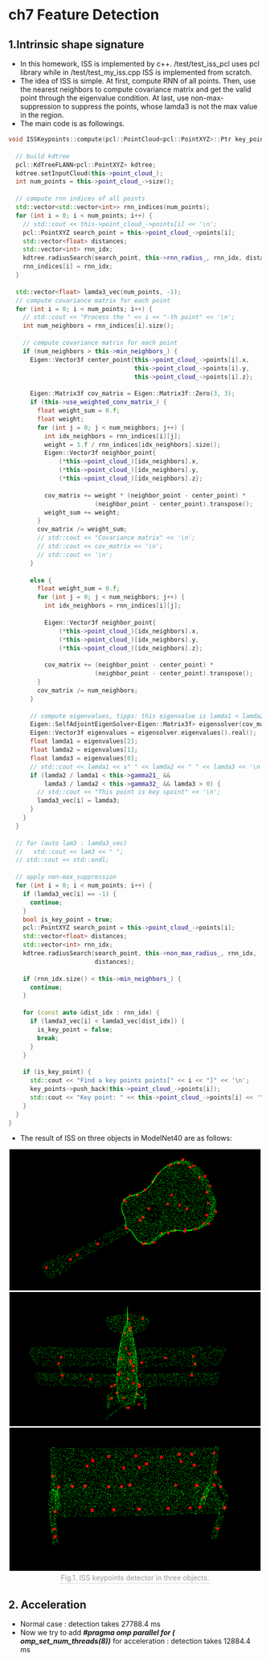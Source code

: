 # ch7 Feature Detection

## 1.Intrinsic shape signature
* In this homework, ISS is implemented by c++. /test/test_iss_pcl uses pcl library while in /test/test_my_iss.cpp ISS is implemented from scratch.
* The idea of ISS is simple. At first, compute RNN of all points. Then, use the nearest neighbors to compute covariance matrix and get the valid point through the eigenvalue condition. At last, use non-max-suppression to suppress the points, whose lamda3 is not the max value in the region.
* The main code is as followings.
~~~ c++
void ISSKeypoints::compute(pcl::PointCloud<pcl::PointXYZ>::Ptr key_points) {

  // build kdtree
  pcl::KdTreeFLANN<pcl::PointXYZ> kdtree;
  kdtree.setInputCloud(this->point_cloud_);
  int num_points = this->point_cloud_->size();

  // compute rnn indices of all points
  std::vector<std::vector<int>> rnn_indices(num_points);
  for (int i = 0; i < num_points; i++) {
    // std::cout << this->point_cloud_->points[i] << '\n';
    pcl::PointXYZ search_point = this->point_cloud_->points[i];
    std::vector<float> distances;
    std::vector<int> rnn_idx;
    kdtree.radiusSearch(search_point, this->rnn_radius_, rnn_idx, distances);
    rnn_indices[i] = rnn_idx;
  }

  std::vector<float> lamda3_vec(num_points, -1);
  // compute covariance matrix for each point
  for (int i = 0; i < num_points; i++) {
    // std::cout << "Process the " << i << "-th point" << '\n';
    int num_neighbors = rnn_indices[i].size();

    // compute covariance matrix for each point
    if (num_neighbors > this->min_neighbors_) {
      Eigen::Vector3f center_point{this->point_cloud_->points[i].x,
                                   this->point_cloud_->points[i].y,
                                   this->point_cloud_->points[i].z};

      Eigen::Matrix3f cov_matrix = Eigen::Matrix3f::Zero(3, 3);
      if (this->use_weighted_conv_matrix_) {
        float weight_sum = 0.f;
        float weight;
        for (int j = 0; j < num_neighbors; j++) {
          int idx_neighbors = rnn_indices[i][j];
          weight = 1.f / rnn_indices[idx_neighbors].size();
          Eigen::Vector3f neighbor_point{
              (*this->point_cloud_)[idx_neighbors].x,
              (*this->point_cloud_)[idx_neighbors].y,
              (*this->point_cloud_)[idx_neighbors].z};

          cov_matrix += weight * (neighbor_point - center_point) *
                        (neighbor_point - center_point).transpose();
          weight_sum += weight;
        }
        cov_matrix /= weight_sum;
        // std::cout << "Covariance matrix" << '\n';
        // std::cout << cov_matrix << '\n';
        // std::cout << '\n';
      }

      else {
        float weight_sum = 0.f;
        for (int j = 0; j < num_neighbors; j++) {
          int idx_neighbors = rnn_indices[i][j];

          Eigen::Vector3f neighbor_point{
              (*this->point_cloud_)[idx_neighbors].x,
              (*this->point_cloud_)[idx_neighbors].y,
              (*this->point_cloud_)[idx_neighbors].z};

          cov_matrix += (neighbor_point - center_point) *
                        (neighbor_point - center_point).transpose();
        }
        cov_matrix /= num_neighbors;
      }

      // compute eigenvalues, tipps: this eigenvalue is lamda1 < lamda2 < lamda3
      Eigen::SelfAdjointEigenSolver<Eigen::Matrix3f> eigensolver(cov_matrix);
      Eigen::Vector3f eigenvalues = eigensolver.eigenvalues().real();
      float lamda1 = eigenvalues[2];
      float lamda2 = eigenvalues[1];
      float lamda3 = eigenvalues[0];
      // std::cout << lamda1 << s" " << lamda2 << " " << lamda3 << '\n';
      if (lamda2 / lamda1 < this->gamma21_ &&
          lamda3 / lamda2 < this->gamma32_ && lamda3 > 0) {
        // std::cout << "This point is key spoint" << '\n';
        lamda3_vec[i] = lamda3;
      }
    }
  }

  // for (auto lam3 : lamda3_vec)
  //   std::cout << lam3 << " ";
  // std::cout << std::endl;

  // apply non-max_suppression
  for (int i = 0; i < num_points; i++) {
    if (lamda3_vec[i] == -1) {
      continue;
    }
    bool is_key_point = true;
    pcl::PointXYZ search_point = this->point_cloud_->points[i];
    std::vector<float> distances;
    std::vector<int> rnn_idx;
    kdtree.radiusSearch(search_point, this->non_max_radius_, rnn_idx,
                        distances);

    if (rnn_idx.size() < this->min_neighbors_) {
      continue;
    }

    for (const auto &dist_idx : rnn_idx) {
      if (lamda3_vec[i] < lamda3_vec[dist_idx]) {
        is_key_point = false;
        break;
      }
    }

    if (is_key_point) {
      std::cout << "Find a key points points[" << i << "]" << '\n';
      key_points->push_back(this->point_cloud_->points[i]);
      std::cout << "Key point: " << this->point_cloud_->points[i] << '\n';
    }
  }
}
~~~

* The result of ISS on three objects in ModelNet40 are as follows:
<center>
    <img src="./fig/fig1.png" width="500"/> 
    <img src="./fig/fig2.png" width="500"/> 
    <img src="./fig/fig3.png" width="500"/> 
    <div style="color:orange; border-bottom: 1px solid #d9d9d9;
    display: inline-block;
    color: #999;
    padding: 2px;">Fig.1. ISS keypoints detector in three objects.</div>
</center>

## 2. Acceleration
* Normal case : detection takes 27788.4 ms
* Now we try to add ***#pragma omp parallel for (  omp_set_num_threads(8))*** for acceleration : detection takes 12884.4 ms